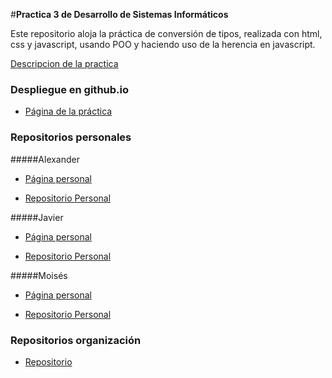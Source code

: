 #**Practica 3 de Desarrollo de Sistemas Informáticos**

Este repositorio aloja la práctica de conversión de tipos, realizada con html, css y javascript, usando POO y haciendo uso de la herencia en javascript.

[Descripcion de la practica](https://campusvirtual.ull.es/1516/mod/page/view.php?id=178103)

### Despliegue en github.io

* [Página de la práctica](http://ull-esit-gradoii-dsi.github.io/object-oriented-programming-in-js-javi_dsi1516/)

### Repositorios personales
#####Alexander
* [Página personal](http://alu0100767421.github.io/)

* [Repositorio Personal](https://github.com/alu0100767421/object-oriented-programming-in-js-javi_dsi1516/)

#####Javier
* [Página personal](http://alu0100505009.github.io/)

* [Repositorio Personal](https://github.com/alu0100505009/object-oriented-programming-in-js-javi_dsi1516/)

#####Moisés
* [Página personal](http://alu0100782851.github.io/)

* [Repositorio Personal](https://github.com/alu0100782851/object-oriented-programming-in-js-javi_dsi1516/)

### Repositorios organización
* [Repositorio](https://github.com/ULL-ESIT-GRADOII-DSI/object-oriented-programming-in-js-javi_dsi1516)
